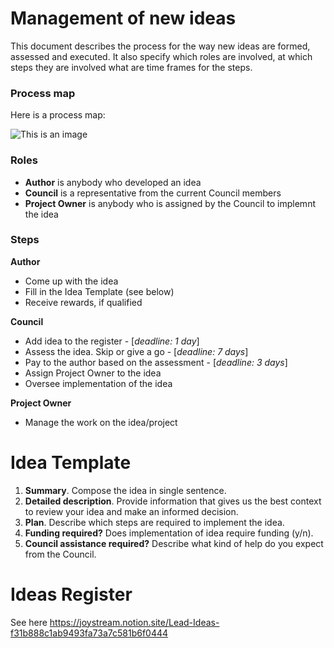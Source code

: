 # Management of new ideas

This document describes the process for the way new ideas are formed, assessed and executed. 
It also specify which roles are involved, at which steps they are involved what are time frames for the steps. 

### Process map  

Here is a process map:

![This is an image](https://i.imgur.com/hCXm9p7.png)

### Roles 
- **Author** is anybody who developed an idea
- **Council** is a representative from the current Council members
- **Project Owner** is anybody who is assigned by the Council to implemnt the idea

### Steps
**Author**<br/>
- Come up with the idea<br/>
- Fill in the  Idea Template (see below)<br/>
- Receive rewards, if qualified<br/>

**Council**<br/>
- Add idea to the register  - [*deadline: 1 day*] <br/>
- Assess the idea. Skip or give a go  - [*deadline: 7 days*] <br/>
- Pay to the author based on the assessment - [*deadline: 3 days*] <br/>
- Assign Project Owner to the idea <br/>
- Oversee implementation of the idea <br/>

**Project Owner**<br/>
- Manage the work on the idea/project<br/>

# Idea Template

1. **Summary**. Compose the idea in single sentence.
2. **Detailed description**. Provide information that gives us the best context to review your idea and make an informed decision.
3. **Plan**. Describe which steps are required to implement the idea.
4. **Funding required?** Does implementation of idea require funding (y/n).
5. **Council assistance required?** Describe what kind of help do you expect from the Council.

# Ideas Register

See here https://joystream.notion.site/Lead-Ideas-f31b888c1ab9493fa73a7c581b6f0444 
